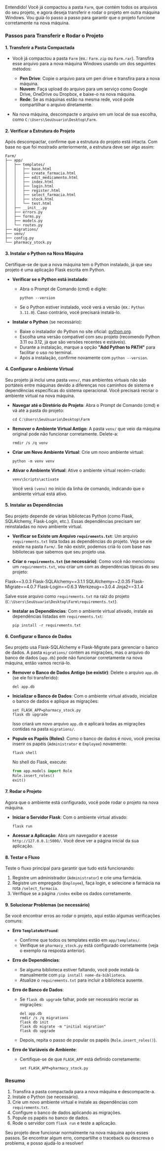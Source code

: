 Entendido! Você já compactou a pasta `Farm`, que contém todos os arquivos do seu projeto, e agora deseja transferir e rodar o projeto em outra máquina Windows. Vou guiá-lo passo a passo para garantir que o projeto funcione corretamente na nova máquina.

### **Passos para Transferir e Rodar o Projeto**

#### **1. Transferir a Pasta Compactada**
- Você já compactou a pasta `Farm` (ex.: `Farm.zip` ou `Farm.rar`). Transfira esse arquivo para a nova máquina Windows usando um dos seguintes métodos:
  - **Pen Drive**: Copie o arquivo para um pen drive e transfira para a nova máquina.
  - **Nuvem**: Faça upload do arquivo para um serviço como Google Drive, OneDrive ou Dropbox, e baixe-o na nova máquina.
  - **Rede**: Se as máquinas estão na mesma rede, você pode compartilhar o arquivo diretamente.

- Na nova máquina, descompacte o arquivo em um local de sua escolha, como `C:\Users\SeuUsuario\Desktop\Farm`.

#### **2. Verificar a Estrutura do Projeto**
Após descompactar, confirme que a estrutura do projeto está intacta. Com base no que foi mostrado anteriormente, a estrutura deve ser algo assim:
```
Farm/
├── app/
│   ├── templates/
│   │   ├── base.html
│   │   ├── create_farmacia.html
│   │   ├── edit_medicamento.html
│   │   ├── index.html
│   │   ├── login.html
│   │   ├── register.html
│   │   ├── select_farmacia.html
│   │   ├── stock.html
│   │   └── test.html
│   ├── __init__.py
│   ├── errors.py
│   ├── forms.py
│   ├── models.py
│   └── routes.py
├── migrations/
├── venv/
├── config.py
└── pharmacy_stock.py
```

#### **3. Instalar o Python na Nova Máquina**
Certifique-se de que a nova máquina tem o Python instalado, já que seu projeto é uma aplicação Flask escrita em Python.

- **Verificar se o Python está instalado**:
  - Abra o Prompt de Comando (cmd) e digite:
    ```
    python --version
    ```
  - Se o Python estiver instalado, você verá a versão (ex.: `Python 3.11.0`). Caso contrário, você precisará instalá-lo.

- **Instalar o Python** (se necessário):
  - Baixe o instalador do Python no site oficial: [python.org](https://www.python.org/downloads/).
  - Escolha uma versão compatível com seu projeto (recomendo Python 3.11 ou 3.12, já que são versões recentes e estáveis).
  - Durante a instalação, marque a opção **"Add Python to PATH"** para facilitar o uso no terminal.
  - Após a instalação, confirme novamente com `python --version`.

#### **4. Configurar o Ambiente Virtual**
Seu projeto já inclui uma pasta `venv/`, mas ambientes virtuais não são portáteis entre máquinas devido a diferenças nos caminhos de sistema e dependências específicas do sistema operacional. Você precisará recriar o ambiente virtual na nova máquina.

- **Navegar até o Diretório do Projeto**:
  Abra o Prompt de Comando (cmd) e vá até a pasta do projeto:
  ```
  cd C:\Users\SeuUsuario\Desktop\Farm
  ```

- **Remover o Ambiente Virtual Antigo**:
  A pasta `venv/` que veio da máquina original pode não funcionar corretamente. Delete-a:
  ```
  rmdir /s /q venv
  ```

- **Criar um Novo Ambiente Virtual**:
  Crie um novo ambiente virtual:
  ```
  python -m venv venv
  ```

- **Ativar o Ambiente Virtual**:
  Ative o ambiente virtual recém-criado:
  ```
  venv\Scripts\activate
  ```
  Você verá `(venv)` no início da linha de comando, indicando que o ambiente virtual está ativo.

#### **5. Instalar as Dependências**
Seu projeto depende de várias bibliotecas Python (como Flask, SQLAlchemy, Flask-Login, etc.). Essas dependências precisam ser reinstaladas no novo ambiente virtual.

- **Verificar se Existe um Arquivo `requirements.txt`**:
  Um arquivo `requirements.txt` lista todas as dependências do projeto. Veja se ele existe na pasta `Farm/`. Se não existir, podemos criá-lo com base nas bibliotecas que sabemos que seu projeto usa.

- **Criar o `requirements.txt` (se necessário)**:
  Como você não mencionou um `requirements.txt`, vou criar um com as dependências típicas do seu projeto:

  
Flask==3.0.3
Flask-SQLAlchemy==3.1.1
SQLAlchemy==2.0.35
Flask-Migrate==4.0.7
Flask-Login==0.6.3
Werkzeug==3.0.4
Jinja2==3.1.4
  

  Salve esse arquivo como `requirements.txt` na raiz do projeto (`C:\Users\SeuUsuario\Desktop\Farm\requirements.txt`).

- **Instalar as Dependências**:
  Com o ambiente virtual ativado, instale as dependências listadas em `requirements.txt`:
  ```
  pip install -r requirements.txt
  ```

#### **6. Configurar o Banco de Dados**
Seu projeto usa Flask-SQLAlchemy e Flask-Migrate para gerenciar o banco de dados. A pasta `migrations/` contém as migrações, mas o arquivo do banco de dados (`app.db`) pode não funcionar corretamente na nova máquina, então vamos recriá-lo.

- **Remover o Banco de Dados Antigo (se existir)**:
  Delete o arquivo `app.db` (se ele foi transferido):
  ```
  del app.db
  ```

- **Inicializar o Banco de Dados**:
  Com o ambiente virtual ativado, inicialize o banco de dados e aplique as migrações:
  ```
  set FLASK_APP=pharmacy_stock.py
  flask db upgrade
  ```
  Isso criará um novo arquivo `app.db` e aplicará todas as migrações contidas na pasta `migrations/`.

- **Popule os Papéis (Roles)**:
  Como o banco de dados é novo, você precisa inserir os papéis (`Administrator` e `Employee`) novamente:
  ```
  flask shell
  ```
  No shell do Flask, execute:
  ```python
  from app.models import Role
  Role.insert_roles()
  exit()
  ```

#### **7. Rodar o Projeto**
Agora que o ambiente está configurado, você pode rodar o projeto na nova máquina.

- **Iniciar o Servidor Flask**:
  Com o ambiente virtual ativado:
  ```
  flask run
  ```

- **Acessar a Aplicação**:
  Abra um navegador e acesse `http://127.0.0.1:5000/`. Você deve ver a página inicial da sua aplicação.

#### **8. Testar o Fluxo**
Teste o fluxo principal para garantir que tudo está funcionando:
1. Registre um administrador (`Administrator`) e crie uma farmácia.
2. Registre um empregado (`Employee`), faça login, e selecione a farmácia na rota `/select_farmacia`.
3. Verifique se a página `/index` exibe os dados corretamente.

#### **9. Solucionar Problemas (se necessário)**
Se você encontrar erros ao rodar o projeto, aqui estão algumas verificações comuns:

- **Erro `TemplateNotFound`**:
  - Confirme que todos os templates estão em `app/templates/`.
  - Verifique se `pharmacy_stock.py` está configurado corretamente (veja o exemplo na resposta anterior).

- **Erro de Dependências**:
  - Se alguma biblioteca estiver faltando, você pode instalá-la manualmente com `pip install nome-da-biblioteca`.
  - Atualize o `requirements.txt` para incluir a biblioteca ausente.

- **Erro de Banco de Dados**:
  - Se `flask db upgrade` falhar, pode ser necessário recriar as migrações:
    ```
    del app.db
    rmdir /s /q migrations
    flask db init
    flask db migrate -m "initial migration"
    flask db upgrade
    ```
  - Depois, repita o passo de popular os papéis (`Role.insert_roles()`).

- **Erro de Variáveis de Ambiente**:
  - Certifique-se de que `FLASK_APP` está definido corretamente:
    ```
    set FLASK_APP=pharmacy_stock.py
    ```

### **Resumo**
1. Transfira a pasta compactada para a nova máquina e descompacte-a.
2. Instale o Python (se necessário).
3. Crie um novo ambiente virtual e instale as dependências com `requirements.txt`.
4. Configure o banco de dados aplicando as migrações.
5. Popule os papéis no banco de dados.
6. Rode o servidor com `flask run` e teste a aplicação.

Seu projeto deve funcionar normalmente na nova máquina após esses passos. Se encontrar algum erro, compartilhe o traceback ou descreva o problema, e posso ajudá-lo a resolver!
